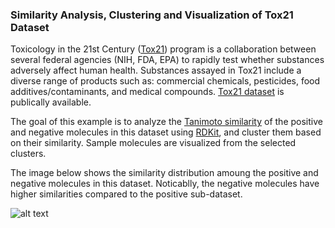 ### Similarity Analysis, Clustering and Visualization of Tox21 Dataset 

Toxicology in the 21st Century ([Tox21](https://ntp.niehs.nih.gov/whatwestudy/tox21/index.html)) program is a collaboration between several federal agencies (NIH, FDA, EPA) to rapidly test whether substances adversely affect human health. Substances assayed in Tox21 include a diverse range of products such as: commercial chemicals, pesticides, food additives/contaminants, and medical compounds. [Tox21 dataset](https://tripod.nih.gov//tox21/pubdata/) is publically available. 

The goal of this example is to analyze the [Tanimoto similarity](https://www.rdkit.org/docs/GettingStartedInPython.html) of the positive and negative molecules in this dataset using [RDKit](https://www.rdkit.org/), and cluster them based on their similarity. Sample molecules are visualized from the selected clusters.  

The image below shows the similarity distribution amoung the positive and negative molecules in this dataset. Noticablly, the negative molecules have higher similarities compared to the positive sub-dataset.      

![alt text](https://github.com/hjooya/Chemical-Theory-and-Computation/blob/main/Graph%20Theoretical%20Approach%20to%20Multiphoton%20Absorption%20Spectra/AMES_Test_Results.jpg)


